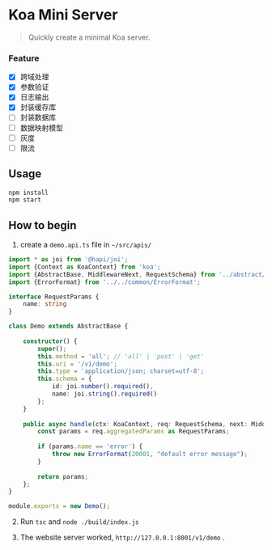 Koa Mini Server
=========================

> Quickly create a minimal Koa server.

### Feature

- [x] 跨域处理
- [x] 参数验证
- [x] 日志输出
- [x] 封装缓存库
- [ ] 封装数据库
- [ ] 数据映射模型
- [ ] 灰度
- [ ] 限流

## Usage

```bash
npm install
npm start
```

## How to begin

1. create a `demo.api.ts` file in `~/src/apis/`

``` typescript
import * as joi from '@hapi/joi';
import {Context as KoaContext} from 'koa';
import {AbstractBase, MiddlewareNext, RequestSchema} from '../abstract/AbstractBase';
import {ErrorFormat} from '../../common/ErrorFormat';

interface RequestParams {
    name: string
}

class Demo extends AbstractBase {
    
    constructor() {
        super();
        this.method = 'all'; // 'all' | 'post' | 'get'
        this.uri = '/v1/demo';
        this.type = 'application/json; charset=utf-8';
        this.schema = {
            id: joi.number().required(),
            name: joi.string().required()
        };
    }
    
    public async handle(ctx: KoaContext, req: RequestSchema, next: MiddlewareNext): Promise<any> {
        const params = req.aggregatedParams as RequestParams;
        
        if (params.name == 'error') {
            throw new ErrorFormat(20001, "default error message");
        }
        
        return params;
    };
}

module.exports = new Demo();
```

2. Run `tsc` and `node ./build/index.js`

3. The website server worked,  `http://127.0.0.1:8001/v1/demo` .

